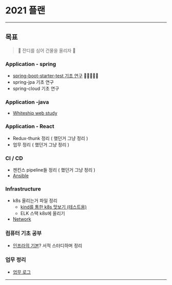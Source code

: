 # 2021 플랜
---

## 목표
> 🗿 잔디를 심어 건물을 올리자 🗿
### Application - spring
* [spring-boot-starter-test 기초 연구](./test/src/main/java/com/gintire/test/README.md) 🗿🗿🗿🗿🗿
* spring-jpa 기초 연구
* spring-cloud 기초 연구
### Application -java
* [Whiteship web study](./fundamental/src/README.md)
### Application - React
* Redux-thunk 정리 ( 했던거 그냥 정리 )
* 업무 정리 ( 했던거 그냥 정리 )
### CI / CD
* 젠킨스 pipeline들 정리 ( 했던거 그냥 정리 )
* [Ansible](./fundamental/ansible/README.md)
### Infrastructure
* k8s 올리는거 파일 정리
    * [kind를 통한 k8s 맛보기 (테스트용)](./fundamental/k8s/README.md)
    * ELK 스택 k8s에 올리기
* [Network](./fundamental/network/)
### 컴퓨터 기초 공부
* [인프라의 기본](./fundamental/linux/kernel/README.md)? 서적 스터디하며 정리
### 업무 정리
* [업무 로그](./logworks/README.md)
---


